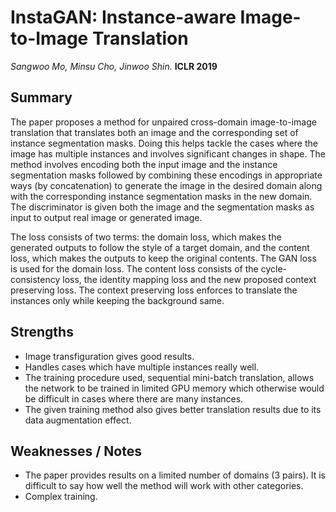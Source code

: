 # InstaGAN: Instance-aware Image-to-Image Translation

*Sangwoo Mo, Minsu Cho, Jinwoo Shin.* **ICLR 2019**

## Summary

The paper proposes a method for unpaired cross-domain image-to-image translation that translates both an image and the corresponding set of instance segmentation masks. Doing this helps tackle the cases where the image has multiple instances and involves significant changes in shape. The method involves encoding both the input image and the instance segmentation masks followed by combining these encodings in appropriate ways (by concatenation) to generate the image in the desired domain along with the corresponding instance segmentation masks in the new domain. The discriminator is given both the image and the segmentation masks as input to output real image or generated image.

The loss consists of two terms: the domain loss, which makes the generated outputs to follow the style of a target domain, and the content loss, which makes the outputs to keep the original contents. The GAN loss is used for the domain loss. The content loss consists of the cycle-consistency loss, the identity mapping loss and the new proposed context preserving loss. The context preserving loss enforces to translate the instances only while keeping the background same.

## Strengths

- Image transfiguration gives good results.
- Handles cases which have multiple instances really well.
- The training procedure used, sequential mini-batch translation, allows the network to be trained in limited GPU memory which otherwise would be difficult in cases where there are many instances.
- The given training method also gives better translation results due to its data augmentation effect.

## Weaknesses / Notes

- The paper provides results on a limited number of domains (3 pairs). It is difficult to say how well the method will work with other categories.
- Complex training.